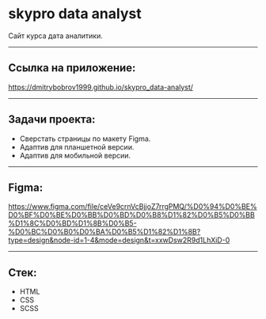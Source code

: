 # skypro data analyst

Сайт курса дата аналитики.

____

## Ссылка на приложение:

https://dmitrybobrov1999.github.io/skypro_data-analyst/

____

## Задачи проекта:

* Сверстать страницы по макету Figma.
* Адаптив для планшетной версии.
* Адаптив для мобильной версии.

____

## Figma:

https://www.figma.com/file/ceVe9crnVcBjjoZ7rrgPMQ/%D0%94%D0%BE%D0%BF%D0%BE%D0%BB%D0%BD%D0%B8%D1%82%D0%B5%D0%BB%D1%8C%D0%BD%D1%8B%D0%B5-%D0%BC%D0%B0%D0%BA%D0%B5%D1%82%D1%8B?type=design&node-id=1-4&mode=design&t=xxwDsw2R9d1LhXiD-0

____

## Стек:

* HTML
* CSS
* SCSS
